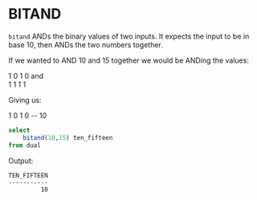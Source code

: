 # BITAND

`bitand` ANDs the binary values of two inputs. It expects the input to be in base 10, then ANDs the two numbers together.

If we wanted to AND 10 and 15 together we would be ANDing the values:

1 0 1 0 and  
1 1 1 1

Giving us:

1 0 1 0 -- 10

```sql
select
    bitand(10,15) ten_fifteen
from dual
```
Output:
```
TEN_FIFTEEN
-----------
         10 
```
